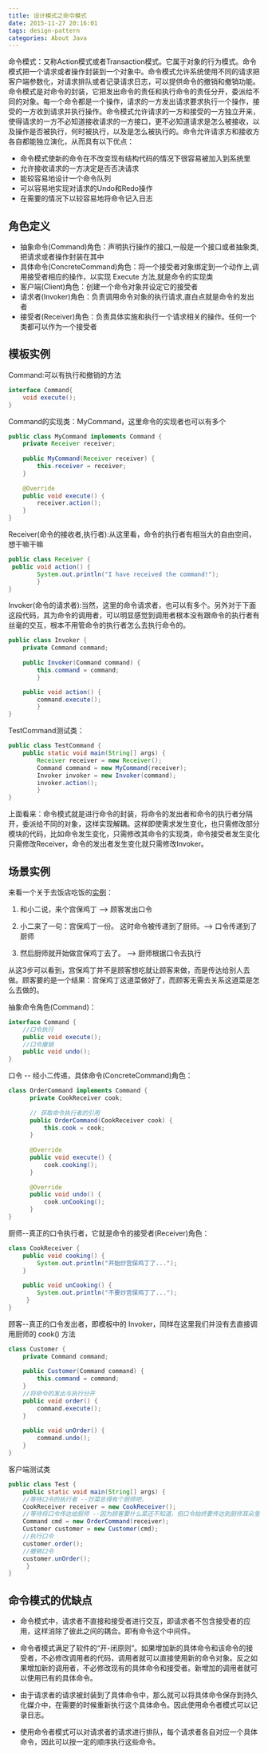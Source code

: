```yaml
---
title: 设计模式之命令模式
date: 2015-11-27 20:16:01
tags: design-pattern
categories: About Java
---
```


命令模式：又称Action模式或者Transaction模式。它属于对象的行为模式。命令模式把一个请求或者操作封装到一个对象中。命令模式允许系统使用不同的请求把客户端参数化，对请求排队或者记录请求日志，可以提供命令的撤销和撤销功能。命令模式是对命令的封装，它把发出命令的责任和执行命令的责任分开，委派给不同的对象。每一个命令都是一个操作，请求的一方发出请求要求执行一个操作，接受的一方收到请求并执行操作。命令模式允许请求的一方和接受的一方独立开来，使得请求的一方不必知道接收请求的一方接口，更不必知道请求是怎么被接收，以及操作是否被执行，何时被执行，以及是怎么被执行的。命令允许请求方和接收方各自都能独立演化，从而具有以下优点：

* 命令模式使新的命令在不改变现有结构代码的情况下很容易被加入到系统里
* 允许接收请求的一方决定是否否决请求
* 能较容易地设计一个命令队列
* 可以容易地实现对请求的Undo和Redo操作
* 在需要的情况下以较容易地将命令记入日志


## 角色定义

* 抽象命令(Command)角色：声明执行操作的接口,一般是一个接口或者抽象类,把请求或者操作封装在其中
* 具体命令(ConcreteCommand)角色：将一个接受者对象绑定到一个动作上,调用接受者相应的操作，以实现 Execute 方法,就是命令的实现类
* 客户端(Client)角色：创建一个命令对象并设定它的接受者
* 请求者(Invoker)角色：负责调用命令对象的执行请求,直白点就是命令的发出者
* 接受者(Receiver)角色：负责具体实施和执行一个请求相关的操作。任何一个类都可以作为一个接受者

## 模板实例

Command:可以有执行和撤销的方法
``` java
interface Command{
	void execute();
}
```

Command的实现类：MyCommand，这里命令的实现者也可以有多个
``` java
public class MyCommand implements Command {  
    private Receiver receiver;  
  
    public MyCommand(Receiver receiver) {  
        this.receiver = receiver;  
    }  
  
    @Override  
    public void execute() {  
        receiver.action();  
    }  
}
```

Receiver(命令的接收者,执行者):从这里看，命令的执行者有相当大的自由空间，想干嘛干嘛
``` java
public class Receiver {  
 public void action() {  
        System.out.println("I have received the command!");  
    	}  
}
```

 Invoker(命令的请求者):当然，这里的命令请求者，也可以有多个。另外对于下面这段代码，其为命令的调用者，可以明显感觉到调用者根本没有跟命令的执行者有丝毫的交互，根本不用管命令的执行者怎么去执行命令的。
``` java
public class Invoker {  
    private Command command;  
  
    public Invoker(Command command) {  
        this.command = command;  
   	    }  

    public void action() {  
        command.execute();  
	    }  
} 
```

TestCommand测试类：
``` java
public class TestCommand {  
    public static void main(String[] args) {  
        Receiver receiver = new Receiver();  
        Command command = new MyCommand(receiver);  
        Invoker invoker = new Invoker(command);  
        invoker.action();  
    	}  
}
```

上面看来：命令模式就是进行命令的封装，将命令的发出者和命令的执行者分隔开，委派给不同的对象，这样实现解耦。这样即使需求发生变化，也只需修改部分模块的代码，比如命令发生变化，只需修改其命令的实现类，命令接受者发生变化只需修改Receiver，命令的发出者发生变化就只需修改Invoker。


## 场景实例

来看一个关于去饭店吃饭的[实例](http://blog.csdn.net/lhy_ycu/article/details/39804057)：

1. 和小二说，来个宫保鸡丁 --> 顾客发出口令 
  
2. 小二来了一句：宫保鸡丁一份。 这时命令被传递到了厨师。--> 口令传递到了厨师 
   
3. 然后厨师就开始做宫保鸡丁去了。 --> 厨师根据口令去执行 
  
从这3步可以看到，宫保鸡丁并不是顾客想吃就让顾客来做，而是传达给别人去做。顾客要的是一个结果：宫保鸡丁这道菜做好了，而顾客无需去关系这道菜是怎么去做的。 


抽象命令角色(Command)：
``` java
interface Command {  
    //口令执行 
    public void execute();  
    //口令撤销  
    public void undo();  
}
```

口令 -- 经小二传递，具体命令(ConcreteCommand)角色：
``` java
class OrderCommand implements Command {  
      private CookReceiver cook;  
  
      // 获取命令执行者的引用
      public OrderCommand(CookReceiver cook) {  
          this.cook = cook;  
      }  
  
      @Override  
      public void execute() {  
          cook.cooking();  
      }  
  
      @Override  
      public void undo() {  
          cook.unCooking();  
      }  
}
```

厨师--真正的口令执行者，它就是命令的接受者(Receiver)角色：
``` java
class CookReceiver {  
    public void cooking() {  
        System.out.println("开始炒宫保鸡丁了...");  
    }  
  
    public void unCooking() {  
        System.out.println("不要炒宫保鸡丁了...");  
     }  
} 
```

顾客--真正的口令发出者，即模板中的 Invoker，同样在这里我们并没有去直接调用厨师的 cook() 方法
``` java
class Customer {  
    private Command command;  
  
    public Customer(Command command) {  
        this.command = command;  
    }  
    //将命令的发出与执行分开  
    public void order() {  
        command.execute();  
    }  
  
    public void unOrder() {  
        command.undo();  
    }  
} 
```

客户端测试类
``` java
public class Test { 
    public static void main(String[] args) {  
    //等待口令的执行者 --炒菜总得有个厨师吧.   
    CookReceiver receiver = new CookReceiver();  
    //等待将口令传达给厨师 --因为顾客要什么菜还不知道，但口令始终要传达到厨师耳朵里这是肯定的。 
    Command cmd = new OrderCommand(receiver);  
    Customer customer = new Customer(cmd);  
    //执行口令   
    customer.order();  
    //撤销口令   
    customer.unOrder();  
   	 }  
} 
```

## 命令模式的优缺点

* 命令模式中，请求者不直接和接受者进行交互，即请求者不包含接受者的应用，这样消除了彼此之间的耦合。即有命令这个中间件。

* 命令者模式满足了软件的“开-闭原则”。如果增加新的具体命令和该命令的接受者，不必修改调用者的代码，调用者就可以直接使用新的命令对象。反之如果增加新的调用者，不必修改现有的具体命令和接受者。新增加的调用者就可以使用已有的具体命令。

* 由于请求者的请求被封装到了具体命令中，那么就可以将具体命令保存到持久化媒介中，在需要的时候重新执行这个具体命令。因此使用命令者模式可以记录日志。

* 使用命令者模式可以对请求者的请求进行排队，每个请求者各自对应一个具体命令，因此可以按一定的顺序执行这些命令。




